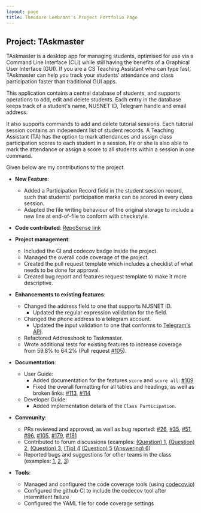 ```yaml
---
layout: page
title: Theodore Leebrant's Project Portfolio Page
---
```


## Project: TAskmaster

TAskmaster is a desktop app for managing students, optimised for use via a Command Line Interface (CLI) while still 
having the benefits of a Graphical User Interface (GUI). If you are a CS Teaching Assistant who can type fast, 
TAskmaster can help you track your students' attendance and class participation faster than traditional GUI apps.

This application contains a central database of students, and supports operations to add, edit and delete students. 
Each entry in the database keeps track of a student's name, NUSNET ID, Telegram handle and email address.

It also supports commands to add and delete tutorial sessions. Each tutorial session contains an independent list of
student records. A Teaching Assistant (TA) has the option to mark attendances and assign class participation scores to 
each student in a session. He or she is also able to mark the attendance or assign a score to all students within a 
session in one command.

Given below are my contributions to the project.
* **New Feature**: 
  * Added a Participation Record field in the student session record, such that students' participation marks can be
  scored in every class session.
  * Adapted the file writing behaviour of the original storage to include a new line at end-of-file to conform with 
  checkstyle.
  
* **Code contributed**: 
[RepoSense link](https://nus-cs2103-ay2021s1.github.io/tp-dashboard/#breakdown=true&search=theodoreleebrant)

* **Project management**:
  * Included the CI and codecov badge inside the project.
  * Managed the overall code coverage of the project.
  * Created the pull request template which includes a checklist of what needs to be done for approval.
  * Created bug report and features request template to make it more descriptive.

* **Enhancements to existing features**:
    * Changed the address field to one that supports NUSNET ID.
      * Updated the regular expression validation for the field.
    * Changed the phone address to a telegram account.
      * Updated the input validation to one that conforms to 
      [Telegram's API](https://core.telegram.org/method/account.checkUsername).
    * Refactored Addressbook to Taskmaster.
    * Wrote additional tests for existing features to 
    increase coverage from 59.8% to 64.2% (Pull request [\#105]()).

* **Documentation**:
  * User Guide:
    * Added documentation for the features `score` and `score all`: [\#109]()
    * Fixed the overall formatting for all tables and headings, as well as broken links: [\#113](), [\#114]()
  * Developer Guide:
    * Added implementation details of the `Class Participation`.

* **Community**:
  * PRs reviewed and approved, as well as bug reported: 
  [\#26](), [\#35](), [\#51](), [\#96](), [\#105](), [\#179](), [\#181]()
  * Contributed to forum discussions 
  (examples: [(Question) 1](https://github.com/nus-cs2103-AY2021S1/forum/issues/12), 
  [(Question) 2](https://github.com/nus-cs2103-AY2021S1/forum/issues/23), 
  [(Question) 3](https://github.com/nus-cs2103-AY2021S1/forum/issues/98), 
  [(Tip) 4](https://github.com/nus-cs2103-AY2021S1/forum/issues/264)
  [(Question) 5](https://github.com/nus-cs2103-AY2021S1/forum/issues/307)
  [(Answering) 6](https://github.com/nus-cs2103-AY2021S1/forum/issues/90))
  * Reported bugs and suggestions for other teams in the class (examples: 
  [1](https://github.com/AY2021S1-CS2103-W14-3/tp/issues/112), 
  [2](https://github.com/AY2021S1-CS2103-W14-3/tp/issues/113), 
  [3](https://github.com/AY2021S1-CS2103-W14-3/tp/issues/117))

* **Tools**:
    * Managed and configured the code coverage tools (using [codecov.io](https://www.codecov.io))
    * Configured the github CI to include the codecov tool after intermittent failure
    * Configured the YAML file for code coverage settings